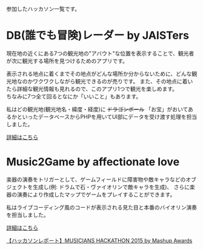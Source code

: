 参加したハッカソン一覧です。

# DB(誰でも冒険)レーダー by JAISTers
現在地の近くにある7つの観光地の"アバウト"な位置を表示することで、観光者が次に観光する場所を見つけるためのアプリです。

表示される地点に着くまでその地点がどんな場所か分からないために、どんな観光地なのかワクワクしながら観光できるのが売りです。
また、その地点に着いたら詳細な観光情報も見れるので、このアプリ1つで観光を楽しめます。  
ちなみに7つ全て回るとなにか「いいこと」もあります。

私はどの観光地(観光地名・緯度・経度)に ~~ドラゴンボール~~ 「お宝」がおいてあるかといったデータベースからPHPを用いてUI部にデータを受け渡す処理を担当しました。

[詳細はこちら](https://hacklog.jp/works/3154)

# Music2Game by affectionate love
楽器の演奏をトリガーとして、ゲームフィールドに障害物や敵キャラなどのオブジェクトを生成し(例: ドラムで石・ヴァイオリンで敵キャラを生成)、
さらに楽器の演奏により作成したマップでゲームをプレイすることができます。

私はライブコーディング風のコードが表示される見た目と本番のバイオリン演奏を担当しました。

[詳細はこちら](https://hacklog.jp/works/3895)

[【ハッカソンレポート】MUSICIANS HACKATHON 2015 by Mashup Awards](http://mashupaward.jp/2015/09/ma11-musicians-hackathon-2015-by-mashup-awards/)

